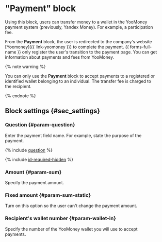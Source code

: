# "Payment" block

Using this block, users can transfer money to a wallet in the YooMoney payment system (previously, Yandex&#160;Money). For example, a participation fee.

From the **Payment** block, the user is redirected to the company's website [Yoomoney]({{ link-yoomoney }}) to complete the payment. {{ forms-full-name }} only register the user's transition to the payment page. You can get information about payments and fees from YooMoney.

{% note warning %}

You can only use the **Payment** block to accept payments to a registered or identified wallet belonging to an individual. The transfer fee is charged to the recipient.

{% endnote %}


## Block settings {#sec_settings}

### Question {#param-question}

Enter the payment field name. For example, state the purpose of the payment.

{% include [question](../../_includes/forms/question.md) %}

{% include [id-required-hidden](../../_includes/forms/id-required-hidden.md) %}

### Amount {#param-sum}

Specify the payment amount.

### Fixed amount {#param-sum-static}

Turn on this option so the user can't change the payment amount.

### Recipient's wallet number {#param-wallet-in}

Specify the number of the YooMoney wallet you will use to accept payments.